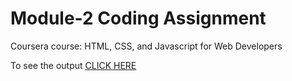 # Module-2 Coding Assignment
Coursera course: HTML, CSS, and Javascript for Web Developers

To see the output [CLICK HERE](https://isaackoshy.github.io/coursera-test/module2-solution/)
